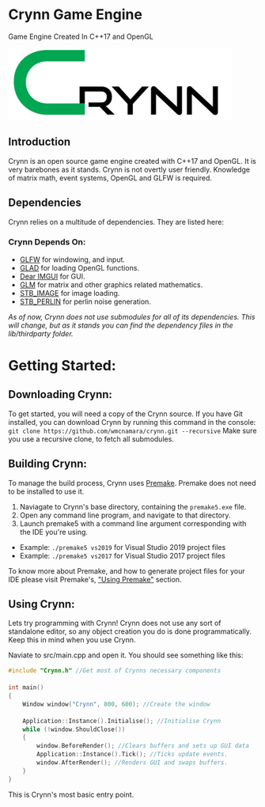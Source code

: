 # Crynn Game Engine
Game Engine Created In C++17 and OpenGL

![Crynn Logo](docs/CrynnSmall.png)

## Introduction
   Crynn is an open source game engine created with C++17 and OpenGL. It is very barebones as it stands.
   Crynn is not overtly user friendly. Knowledge of matrix math, event systems, OpenGL and GLFW is required.
  
## Dependencies
Crynn relies on a multitude of dependencies. They are listed here:

### Crynn Depends On:	

- [GLFW](https://www.glfw.org/) for windowing, and input.
- [GLAD](https://github.com/Dav1dde/glad) for loading OpenGL functions.
- [Dear IMGUI](https://github.com/ocornut/imguiDear) for GUI.
- [GLM](https://glm.g-truc.net/0.9.8/index.html) for matrix and other graphics related mathematics.
- [STB_IMAGE](https://github.com/nothings/stb) for image loading.
- [STB_PERLIN](https://github.com/nothings/stb) for perlin noise generation.

*As of now, Crynn does not use submodules for all of its dependencies. This will change, but as it stands you can find the dependency files in the lib/thirdparty folder.*

# Getting Started:
## Downloading Crynn:
To get started, you will need a copy of the Crynn source. If you have Git installed, you can download Crynn by running this command in the console:
`git clone https://github.com/wmcnamara/crynn.git --recursive`
Make sure you use a recursive clone, to fetch all submodules.

## Building Crynn:
To manage the build process, Crynn uses <a href="https://premake.github.io/">Premake</a>. Premake does not need to be installed to use it. 
1. Naviagate to Crynn's base directory, containing the `premake5.exe` file.
2. Open any command line program, and navigate to that directory.
3. Launch premake5 with a command line argument corresponding with the IDE you're using. 
- Example: `./premake5 vs2019` for Visual Studio 2019 project files
- Example: `./premake5 vs2017` for Visual Studio 2017 project files

To know more about Premake, and how to generate project files for your IDE please visit Premake's, <a href="https://github.com/premake/premake-core/wiki/Using-Premake">"Using Premake"</a> section.

## Using Crynn:
Lets try programming with Crynn! Crynn does not use any sort of standalone editor, so any object creation you do is done programmatically. Keep this in mind when you use Crynn.

Naviate to src/main.cpp and open it. You should see something like this:
```C++
#include "Crynn.h" //Get most of Crynns necessary components

int main()
{
	Window window("Crynn", 800, 600); //Create the window

	Application::Instance().Initialise(); //Initialise Crynn
	while (!window.ShouldClose())
	{
		window.BeforeRender(); //Clears buffers and sets up GUI data
		Application::Instance().Tick(); //Ticks update events.
		window.AfterRender(); //Renders GUI and swaps buffers.
	}
}
```
This is Crynn's most basic entry point.